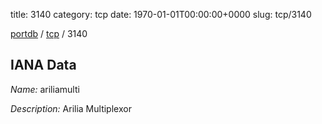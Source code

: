 title: 3140
category: tcp
date: 1970-01-01T00:00:00+0000
slug: tcp/3140

[portdb](/) / [tcp](/category/tcp.html) / 3140


## IANA Data

_Name:_ ariliamulti

_Description:_ Arilia Multiplexor

